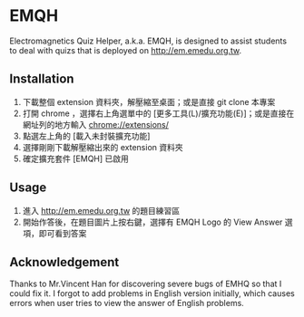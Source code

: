 # EMQH
Electromagnetics Quiz Helper,  a.k.a. EMQH, is designed to assist students to deal with quizs that is deployed on <http://em.emedu.org.tw>.

## Installation
1. 下載整個 extension 資料夾，解壓縮至桌面；或是直接 git clone 本專案
2. 打開 chrome ，選擇右上角選單中的 [更多工具(L)/擴充功能(E)]；或是直接在網址列的地方輸入 <chrome://extensions/>
3. 點選左上角的 [載入未封裝擴充功能]
4. 選擇剛剛下載解壓縮出來的 extension 資料夾
5. 確定擴充套件 [EMQH] 已啟用

## Usage
1. 進入 <http://em.emedu.org.tw> 的題目練習區
2. 開始作答後，在題目圖片上按右鍵，選擇有 EMQH Logo 的 View Answer 選項，即可看到答案

## Acknowledgement
Thanks to Mr.Vincent Han for discovering severe bugs of EMHQ so that I could fix it. I forgot to add problems in English version initially, which causes errors when user tries to view the answer of English problems.

